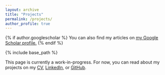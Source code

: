 ```yaml
---
layout: archive
title: "Projects"
permalink: /projects/
author_profile: true
---
```


{% if author.googlescholar %}
  You can also find my articles on <u><a href="{{author.googlescholar}}">my Google Scholar profile</a>.</u>
{% endif %}

{% include base_path %}

This page is currently a work-in-progress. For now, you can read about my projects on my [CV](/files/CV_Dev.pdf), [LinkedIn](https://linkedin.com/in/dev-chheda-6497bb1a7), or [GitHub](https://github.com/vedadehhc).
